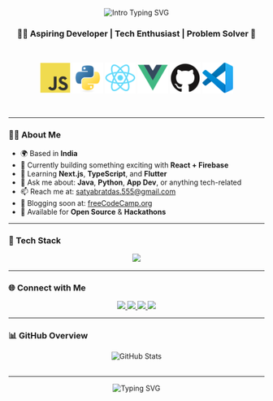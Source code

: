 <p align="center">
  <img src="https://readme-typing-svg.herokuapp.com?font=Fira+Code&size=24&duration=2000&pause=1000&color=F7F7F7&center=true&vCenter=true&width=435&lines=Hi+%F0%9F%91%8B%2C+I'm+Satyabrata+Das" alt="Intro Typing SVG" />
</p>

<h3 align="center">🧑‍💻 Aspiring Developer | Tech Enthusiast | Problem Solver 🎯</h3>

<br />

<p align="center">
  <img src="https://raw.githubusercontent.com/devicons/devicon/master/icons/javascript/javascript-original.svg" alt="JavaScript" width="60" height="60"/>
  <img src="https://raw.githubusercontent.com/devicons/devicon/master/icons/python/python-original.svg" alt="Python" width="60" height="60"/>
  <img src="https://raw.githubusercontent.com/devicons/devicon/master/icons/react/react-original.svg" alt="React" width="60" height="60"/>
  <img src="https://raw.githubusercontent.com/devicons/devicon/master/icons/vuejs/vuejs-original.svg" alt="Vue" width="60" height="60"/>
  <img src="https://raw.githubusercontent.com/devicons/devicon/master/icons/github/github-original.svg" alt="GitHub" width="60" height="60"/>
  <img src="https://raw.githubusercontent.com/devicons/devicon/master/icons/vscode/vscode-original.svg" alt="VS Code" width="60" height="60"/>
</p>


<br />

---

### 👨‍💻 About Me

- 🌍 Based in **India**  
- 🔭 Currently building something exciting with **React + Firebase**  
- 🌱 Learning **Next.js**, **TypeScript**, and **Flutter**  
- 💬 Ask me about: **Java**, **Python**, **App Dev**, or anything tech-related  
- 📫 Reach me at: [satyabratdas.555@gmail.com](mailto:satyabratdas.555@gmail.com)  
- 📝 Blogging soon at: [freeCodeCamp.org](https://www.freecodecamp.org/)  
- 🤝 Available for **Open Source** & **Hackathons**

---

### 🚀 Tech Stack

<p align="center">
  <img src="https://skillicons.dev/icons?i=js,py,react,nodejs,express,nextjs,flutter,html,css,tailwind,github,vscode,firebase" />
</p>

---

### 🌐 Connect with Me

<p align="center">
  <a href="https://x.com/Princesatyax22" target="_blank">
    <img src="https://img.shields.io/badge/X-black?style=for-the-badge&logo=x&logoColor=white" />
  </a>
  <a href="https://www.linkedin.com/in/satyabrata-das-2x/" target="_blank">
    <img src="https://img.shields.io/badge/LinkedIn-0A66C2?style=for-the-badge&logo=linkedin&logoColor=white" />
  </a>
  <a href="https://yourportfolio.com" target="_blank">
    <img src="https://img.shields.io/badge/Portfolio-000?style=for-the-badge&logo=vercel&logoColor=white" />
  </a>
  <a href="mailto:satyabratdas.555@gmail.com" target="_blank">
    <img src="https://img.shields.io/badge/Gmail-D14836?style=for-the-badge&logo=gmail&logoColor=white" />
  </a>
</p>


---

### 📊 GitHub Overview

<p align="center">
  <img src="https://github-readme-stats.vercel.app/api?username=satyabratadas22&show_icons=true&theme=tokyonight&hide_border=true" alt="GitHub Stats" />
  <br /><br />
</p>

---

<p align="center">
  <img src="https://readme-typing-svg.herokuapp.com?font=Fira+Code&weight=500&size=22&pause=1000&center=true&vCenter=true&width=500&lines=👨‍💻+I+love+to+code+💡;🌐+I+build+mobile+%26+web+apps+📱;🧠+I+enjoy+solving+real-world+problems+⚙️;📝+Let's+collaborate!+🤝" alt="Typing SVG" />
</p>


